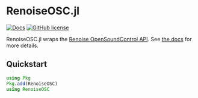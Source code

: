 # RenoiseOSC.jl

[![Docs](https://img.shields.io/badge/docs-dev-blue.svg)](https://stellartux.github.io/RenoiseOSC.jl/dev/)
[![GitHub license](https://img.shields.io/github/license/stellartux/RenoiseOSC.jl)](https://github.com/stellartux/RenoiseOSC.jl/blob/master/LICENSE)

RenoiseOSC.jl wraps the [Renoise OpenSoundControl API](https://tutorials.renoise.com/wiki/Open_Sound_Control). See [the docs](https://stellartux.github.io/RenoiseOSC.jl/dev/) for more details.

## Quickstart

```julia
using Pkg
Pkg.add(RenoiseOSC)
using RenoiseOSC
```
